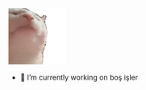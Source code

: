 <img src="https://raw.githubusercontent.com/ismailkarsli/ismailkarsli/master/catJam.gif">

- 🔭 I’m currently working on boş işler
<!--
- 🔭 I’m currently working on boş işler
- 🌱 I’m currently learning ...
- 👯 I’m looking to collaborate on ...
- 🤔 I’m looking for help with ...
- 💬 Ask me about ...
- 📫 How to reach me: ...
- 😄 Pronouns: ...
- ⚡ Fun fact: ...
-->
